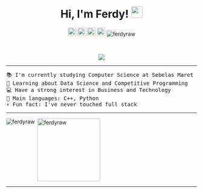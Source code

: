 <h1 align="center">
Hi, I'm Ferdy!
	<a href="https://github.com/ferdyraw" target="_self">
		<img src="https://media.giphy.com/media/hvRJCLFzcasrR4ia7z/giphy.gif" width="30">
	</a>
</h1>
<p align="center">
  <a href="mailto:duniaferdy@gmail.com"><img img src="https://img.shields.io/badge/Gmail-D14836?style=for-the-badge&logo=gmail&logoColor=white" alt="Gmail" height="22px"/></a>
  <a href="https://www.linkedin.com/in/ferdyrizkiawan/"><img src="https://img.shields.io/badge/LinkedIn-0077B5?style=for-the-badge&logo=linkedin&logoColor=white" alt="LinkedIn" height="22px"/></a>
	<a href="https://www.instagram.com/ferdyrizkiawan/"><img src="https://img.shields.io/badge/Instagram-E4405F?style=for-the-badge&logo=instagram&logoColor=white" alt="Instagram" height="22px"/></a>
	<a href="https://codeforces.com/profile/Ferdy-Raw"><img src="https://img.shields.io/badge/Codeforces-445f9d?style=for-the-badge&logo=Codeforces&logoColor=white" alt="Codeforces" height="22px"/></a>
	<a>
		<img src="https://komarev.com/ghpvc/?username=ferdyraw&label=Profile%20views&color=0e75b6&style=flat" alt="ferdyraw"/>
	</a>
</p>
<br/>
<p align="center">
	<a href="https://github.com/ferdyraw">
		<img src="https://readme-typing-svg.herokuapp.com?font=Fira+Code&pause=1000&center=true&vCenter=true&random=false&width=380&height=45&lines=Computer+Science+Student;DS+%7C+CP+Enthusiastic;Always+learning+new+things">
	</a>
</p>

<hr>

<pre>
📚 I'm currently studying Computer Science at Sebelas Maret University
🌱 Learning about Data Science and Competitive Programming
💻 Have a strong interest in Business and Technology
🌟 Main languages: C++, Python
⚡ Fun fact: I've never touched full stack
</pre>

<hr>

<p><img align="left" src="https://github-readme-stats.vercel.app/api/top-langs?username=ferdyraw&show_icons=true&locale=en&layout=compact" alt="ferdyraw"/></p>
<p>&nbsp;<img align="center" src="https://github-readme-stats.vercel.app/api?username=ferdyraw&show_icons=true&locale=en" alt="ferdyraw" height="166px"/></p>

-----
